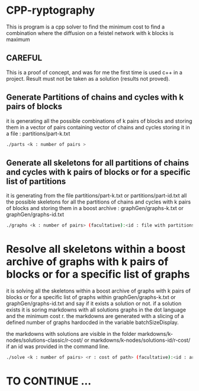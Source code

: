 # CPP-ryptography
This is program is a cpp solver to find the minimum cost to find a combination where the diffusion on a feistel network with k blocks is maximum

## CAREFUL 
This is a proof of concept, and was for me the first time is used c++ in a project. Result must not be taken as a solution (results not proved).

## Generate Partitions of chains and cycles  with k pairs of blocks
it is generating all the possible combinations of k pairs of blocks and storing them in a vector of pairs containing vector of chains and cycles storing it in a file : partitions/part-k.txt
```bash
./parts <k : number of pairs >
```

## Generate all skeletons for all partitions of chains and cycles with k pairs of blocks or for a specific list of partitions
it is generating from the file partitions/part-k.txt or partitions/part-id.txt  all the possible skeletons for all the partitions of chains and cycles with k pairs of blocks and storing them in a boost archive : graphGen/graphs-k.txt or graphGen/graphs-id.txt


```bash
./graphs <k : number of pairs> (facultative):<id : file with partitions withs k pairs>
``` 

# Resolve all skeletons within a boost archive of graphs with k pairs of blocks or for a specific list of graphs
it is solving all the skeletons within a boost archive of graphs with k pairs of blocks or for a specific list of graphs within graphGen/graphs-k.txt or graphGen/graphs-id.txt and say if it exists a solution or not. if a solution exists it is soring markdowns with all solutions graphs in the dot language and the minimum cost r. the markdowns are generated with a slicing of a defined number of graphs hardocded in the variable batchSizeDisplay.

the markdowns with solutions are visible in the folder markdowns/k-nodes/solutions-classic/r-cost/ or markdowns/k-nodes/solutions-id/r-cost/ if an id was provided in the command line.

```bash
./solve <k : number of pairs> <r : cost of path> (facultative):<id : archive with skeletons graphs with k pairs>
```

# TO CONTINUE ...
